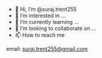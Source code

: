 - 👋 Hi, I’m @suraj.trent255
- 👀 I’m interested in ...
- 🌱 I’m currently learning ...
- 💞️ I’m looking to collaborate on ...
- 📫 How to reach me 


email: suraj.trent255@gmail.com
